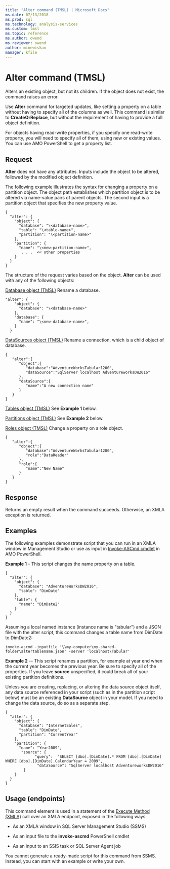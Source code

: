 ```yaml
---
title: "Alter command (TMSL) | Microsoft Docs"
ms.date: 07/13/2018
ms.prod: sql
ms.technology: analysis-services
ms.custom: tmsl
ms.topic: reference
ms.author: owend
ms.reviewer: owend
author: minewiskan
manager: kfile
---
```

# Alter command (TMSL)

  Alters an existing object, but not its children.  If the object does not exist, the command raises an error.  
  
 Use **Alter** command for targeted updates, like setting a property on a table without having to specify all of the columns as well. This command is similar to **CreateOrReplace**, but without the requirement of having to provide a full object definition.  
  
 For objects having read-write properties, if you specify one read-write property, you will need to specify all of them, using new or existing values. You can use AMO PowerShell to get a property list. 
  
## Request  

 **Alter** does not have any attributes. Inputs include the object to be altered, followed by the modified object definition.  
  
 The following example illustrates the syntax for changing a property on a partition object. The object path establishes which partition object is to be altered via name-value pairs of parent objects. The second input is a partition object that specifies the new property value.  
  
```  
{   
  "alter": {   
    "object": {   
      "database": "\<database-name>",   
      "table": "\<table-name>",   
      "partition": "\<partition-name>"   
    },   
    "partition": {   
      "name": "\<new-partition-name>",   
       . . .  << other properties   
    }   
  }   
}   
```  
  
 The structure of the request varies based on the object. **Alter** can be used with any of  the following objects:  
  
 [Database object &#40;TMSL&#41;](database-object-tmsl.md) Rename a database.  
  
```  
"alter": {   
    "object": {   
      "database": "\<database-name>"  
    },   
    "database": {   
      "name": "\<new-database-name>",   
    }   
  }   
```  
  
 [DataSources object &#40;TMSL&#41;](datasources-object-tmsl.md) Rename a connection, which is a child object of database.  
  
```  
{   
   "alter":{   
      "object":{   
         "database":"AdventureWorksTabular1200",  
         "dataSource":"SqlServer localhost AdventureworksDW2016"  
      },  
      "dataSource":{   
         "name":"A new connection name"  
      }  
   }  
}  
```  
  
 [Tables object &#40;TMSL&#41;](tables-object-tmsl.md) See **Example 1** below.  
  
 [Partitions object &#40;TMSL&#41;](partitions-object-tmsl.md) See **Example 2** below.  
  
 [Roles object &#40;TMSL&#41;](roles-object-tmsl.md) Change a property on a role object.  
  
```  
{   
   "alter":{   
      "object":{   
         "database":"AdventureWorksTabular1200",  
         "role":"DataReader"  
      },  
      "role":{   
         "name":"New Name"  
      }  
   }  
}  
```  
  
## Response  

 Returns an empty result when the command succeeds. Otherwise, an XMLA exception is returned.  
  
## Examples  

 The following examples demonstrate script that you can run in an XMLA window in Management Studio or use as input in [Invoke-ASCmd cmdlet](../../analysis-services/powershell/invoke-ascmd-cmdlet.md) in AMO PowerShell.  
  
 **Example 1** - This script changes the name property on a table.  
  
```  
{   
  "alter": {   
    "object": {   
      "database": "AdventureWorksDW2016",   
      "table": "DimDate"  
    },   
    "table": {   
      "name": "DimDate2"  
    }   
  }   
}  
```  
  
 Assuming a local named instance (instance name is "tabular") and a JSON file with the alter script, this command changes a table name from DimDate to DimDate2:  
  
 `invoke-ascmd -inputfile '\\my-computer\my-shared-folder\altertablename.json' -server 'localhost\Tabular'`  
  
 **Example 2** -- This script renames a partition, for example at year end when the current year becomes the previous year. Be sure to specify all of the properties. If you leave **source** unspecified, it could break all of your existing partition definitions.  
  
 Unless you are creating, replacing, or altering the  data source object itself, any data source referenced in your script (such as in the partition script below) must be an existing **DataSource** object in your model. If you need to change the data source, do so as a separate step.  
  
```  
{   
  "alter": {   
    "object": {   
      "database": "InternetSales",   
      "table": "DimDate",  
      "partition": "CurrentYear"  
    },   
    "partition": {   
      "name": "Year2009",  
       "source": {  
             "query":  "SELECT [dbo].[DimDate].* FROM [dbo].[DimDate] WHERE [dbo].[DimDate].CalendarYear = 2009",  
              "dataSource": "SqlServer localhost AdventureworksDW2016"  
        }  
    }   
  }   
}  
```  
  
## Usage (endpoints)  

 This command element is used in a statement of the [Execute Method &#40;XMLA&#41;](../../analysis-services/xmla/xml-elements-methods-execute.md) call over an XMLA endpoint, exposed in the following ways:  
  
- As an XMLA window in SQL Server Management Studio (SSMS)  
  
- As an input file to the **invoke-ascmd** PowerShell cmdlet  
  
- As an input to an SSIS task or SQL Server Agent job  
  
 You cannot generate a ready-made script  for this command from SSMS. Instead, you can start with an example or write your own.  
  